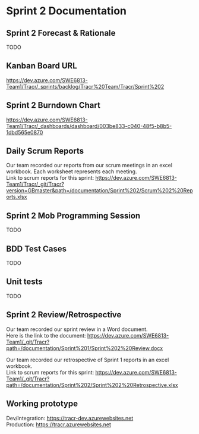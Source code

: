 # Sprint 2 Documentation

## Sprint 2 Forecast & Rationale

TODO

## Kanban Board URL
https://dev.azure.com/SWE6813-Team1/Tracr/_sprints/backlog/Tracr%20Team/Tracr/Sprint%202

## Sprint 2 Burndown Chart
https://dev.azure.com/SWE6813-Team1/Tracr/_dashboards/dashboard/003be833-c040-48f5-b8b5-1dbd565e0870

## Daily Scrum Reports
Our team recorded our reports from our scrum meetings in an excel workbook. Each worksheet represents each meeting.  
Link to scrum reports for this sprint: https://dev.azure.com/SWE6813-Team1/Tracr/_git/Tracr?version=GBmaster&path=/documentation/Sprint%202/Scrum%202%20Reports.xlsx

## Sprint 2 Mob Programming Session
TODO

## BDD Test Cases
TODO

## Unit tests
TODO

## Sprint 2 Review/Retrospective
Our team recorded our sprint review in a Word document.  
Here is the link to the document: https://dev.azure.com/SWE6813-Team1/_git/Tracr?path=/documentation/Sprint%201/Sprint%202%20Review.docx 
  
Our team recorded our retrospective of Sprint 1 reports in an excel workbook.  
Link to scrum reports for this sprint: https://dev.azure.com/SWE6813-Team1/_git/Tracr?path=/documentation/Sprint%202/Sprint%202%20Retrospective.xlsx

## Working prototype  
Dev/Integration: https://tracr-dev.azurewebsites.net     
Production: https://tracr.azurewebsites.net